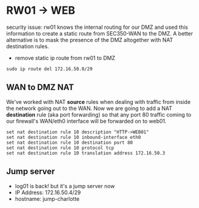 
# RW01 -> WEB
security issue:  rw01 knows the internal routing for our DMZ and used this information to create a static route from SEC350-WAN to the DMZ.  A better alternative is to mask the presence of the DMZ altogether with NAT destination rules.

- remove static ip route from rw01 to DMZ
```
sudo ip route del 172.16.50.0/29
```

## WAN to DMZ NAT
We've worked with NAT **source** rules when dealing with traffic from inside the network going out to the WAN.  Now we are going to add a NAT **destination** rule (aka port forwarding) so that any port 80 traffic coming to our firewall's WAN/eth0 interface will be forwarded on to web01. 
```
set nat destination rule 10 description "HTTP->WEB01"
set nat destination rule 10 inbound-interface eth0
set nat destination rule 10 destination port 80
set nat destination rule 10 protocol tcp
set nat destination rule 10 translation address 172.16.50.3
```

## Jump server
- log01 is back! but it's a jump server now
- IP Address: 172.16.50.4/29
- hostname: jump-charlotte

